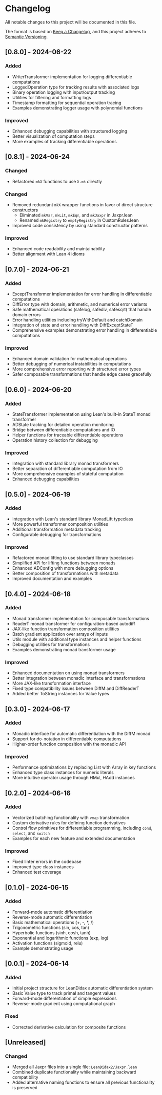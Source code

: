 # Changelog

All notable changes to this project will be documented in this file.

The format is based on [Keep a Changelog](https://keepachangelog.com/en/1.0.0/),
and this project adheres to [Semantic Versioning](https://semver.org/spec/v2.0.0.html).

## [0.8.0] - 2024-06-22

### Added
- WriterTransformer implementation for logging differentiable computations
- LoggedOperation type for tracking results with associated logs
- Binary operation logging with input/output tracking
- Utilities for filtering and formatting logs
- Timestamp formatting for sequential operation tracing
- Examples demonstrating logger usage with polynomial functions

### Improved
- Enhanced debugging capabilities with structured logging
- Better visualization of computation steps
- More examples of tracking differentiable operations

## [0.8.1] - 2024-06-24

### Changed
- Refactored `mkX` functions to use `X.mk` directly

### Changed
- Removed redundant `mkX` wrapper functions in favor of direct structure constructors
  - Eliminated `mkVar`, `mkLit`, `mkEqn`, and `mkJaxpr` in Jaxpr.lean
  - Renamed `mkRegistry` to `emptyRegistry` in CustomRules.lean
- Improved code consistency by using standard constructor patterns

### Improved
- Enhanced code readability and maintainability
- Better alignment with Lean 4 idioms

## [0.7.0] - 2024-06-21

### Added
- ExceptTransformer implementation for error handling in differentiable computations
- DiffError type with domain, arithmetic, and numerical error variants
- Safe mathematical operations (safelog, safediv, safesqrt) that handle domain errors
- Error handling utilities including tryWithDefault and catchDomain
- Integration of state and error handling with DiffExceptStateT
- Comprehensive examples demonstrating error handling in differentiable computations

### Improved
- Enhanced domain validation for mathematical operations
- Better debugging of numerical instabilities in computations
- More comprehensive error reporting with structured error types
- Safer composable transformations that handle edge cases gracefully

## [0.6.0] - 2024-06-20

### Added
- StateTransformer implementation using Lean's built-in StateT monad transformer
- ADState tracking for detailed operation monitoring
- Bridge between differentiable computations and IO
- Helper functions for traceable differentiable operations
- Operation history collection for debugging

### Improved
- Integration with standard library monad transformers
- Better separation of differentiable computation from IO
- More comprehensive examples of stateful computation
- Enhanced debugging capabilities

## [0.5.0] - 2024-06-19

### Added
- Integration with Lean's standard library MonadLift typeclass
- More powerful transformer composition utilities
- Additional transformation metadata tracking
- Configurable debugging for transformations

### Improved
- Refactored monad lifting to use standard library typeclasses
- Simplified API for lifting functions between monads
- Enhanced ADConfig with more debugging options
- Better composition of transformations with metadata
- Improved documentation and examples

## [0.4.0] - 2024-06-18

### Added
- Monad transformer implementation for composable transformations
- ReaderT monad transformer for configuration-based autodiff
- JAX-like function transformation composition utilities
- Batch gradient application over arrays of inputs
- Utils module with additional type instances and helper functions
- Debugging utilities for transformations
- Examples demonstrating monad transformer usage

### Improved
- Enhanced documentation on using monad transformers
- Better integration between monadic interface and transformations
- More JAX-like transformation interface
- Fixed type compatibility issues between DiffM and DiffReaderT
- Added better ToString instances for Value types

## [0.3.0] - 2024-06-17

### Added
- Monadic interface for automatic differentiation with the DiffM monad
- Support for do-notation in differentiable computations
- Higher-order function composition with the monadic API

### Improved
- Performance optimizations by replacing List with Array in key functions
- Enhanced type class instances for numeric literals
- More intuitive operator usage through HMul, HAdd instances

## [0.2.0] - 2024-06-16

### Added
- Vectorized batching functionality with `vmap` transformation
- Custom derivative rules for defining function derivatives
- Control flow primitives for differentiable programming, including `cond`, `select`, and `switch`
- Examples for each new feature and extended documentation

### Improved
- Fixed linter errors in the codebase
- Improved type class instances
- Enhanced test coverage

## [0.1.0] - 2024-06-15

### Added
- Forward-mode automatic differentiation
- Reverse-mode automatic differentiation
- Basic mathematical operations (+, -, *, /)
- Trigonometric functions (sin, cos, tan)
- Hyperbolic functions (sinh, cosh, tanh)
- Exponential and logarithmic functions (exp, log)
- Activation functions (sigmoid, relu)
- Example demonstrating usage

## [0.0.1] - 2024-06-14

### Added
- Initial project structure for LeanDidax automatic differentiation system
- Basic Value type to track primal and tangent values
- Forward-mode differentiation of simple expressions
- Reverse-mode gradient using computational graph

### Fixed
- Corrected derivative calculation for composite functions

## [Unreleased]

### Changed
- Merged all Jaxpr files into a single file: `LeanDidax2/Jaxpr.lean`
- Combined duplicate functionality while maintaining backward compatibility
- Added alternative naming functions to ensure all previous functionality is preserved 
